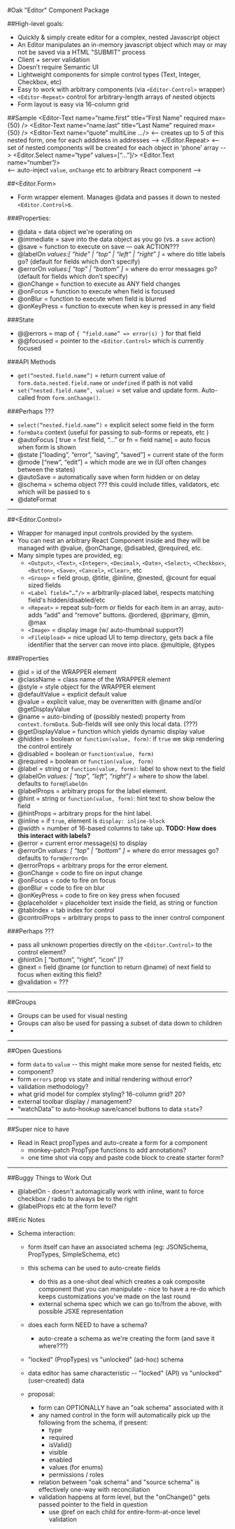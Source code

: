 #Oak "Editor" Component Package

##High-level goals:
- Quickly & simply create editor for a complex, nested Javascript object
- An Editor manipulates an in-memory javascript object which may or may not be saved via a HTML "SUBMIT" process
- Client + server validation
- Doesn’t require Semantic UI
- Lightweight components for simple control types (Text, Integer, Checkbox, etc)
- Easy to work with arbitrary components (via `<Editor-Control>` wrapper)
- `<Editor-Repeat>` control for arbitrary-length arrays of nested objects
- Form layout is easy via 16-column grid


##Sample
	<Editor-Form data={user.profile} immediate>
		<!-- non-required select automatically adds empty option -->
		<Editor-Select name=“salutation” values=[“Mr.”,”Mrs.”,”Ms”,”Miss”]/>
		<Editor-Text name=“name.first” title=“First Name” required max={50} />
		<Editor-Text name=“name.last” title=“Last Name” required max={50} />
		<Editor-Integer name=“age” min={0} />
		<Editor-Text name=“quote” multiLine …/>
		<Editor-Repeat title=“Address(es)” name=“addresses” max=5>
			<-- creates up to 5 of this nested form, one for each adddress in addresses -->
			<AddressForm/>
		</Editor.Repeat>
		<Editor-Repeat title=“Phone(s)” name=“phone”>
			<-- set of nested components will be created for each object in ‘phone’ array -->
			<Editor.Select name=“type” values=[“…”]/>
			<Editor.Text name=“number”/>		
		</Editor-Repeat>
		<Editor-Control field=“friends”>
			<-- auto-inject `value`, `onChange` etc to arbitrary React component -->
			<FriendsList/>
		</Editor-Control>
	</Editor-Form>


##<Editor.Form>
- Form wrapper element.  Manages @data and passes it down to nested `<Editor.Control>`s.

###Properties:
- @data = data object we're operating on
- @immediate = save into the data object as you go (vs. a `save` action)
- @save = function to execute on save — oak ACTION???
- @labelOn *values:[ “hide” | “top” | “left” | “right” ]* = where do title labels go?  (default for fields which don’t specify)
- @errorOn *values:[ “top” | “bottom” ]* = where do error messages go?  (default for fields which don’t specify)
- @onChange = function to execute as ANY field changes
- @onFocus = function to execute when field is focused
- @onBlur = function to execute when field is blurred
- @onKeyPress = function to execute when key is pressed in any field

###State
- @@errors = map of `{ “field.name” => error(s) }` for that field
- @@focused = pointer to the `<Editor.Control>` which is currently focused

###API Methods
- `get(“nested.field.name”)` = return current value of `form.data.nested.field.name` or `undefined` if path is not valid
- `set(“nested.field.name”, value)` = set value and update form.  Auto-called from `form.onChange()`.

###Perhaps ???
- `select(“nested.field.name”)` = explicit select some field in the form
- `formData` context (useful for passing to sub-forms or repeats, etc )
- @autoFocus [ true = first field, “…” or fn = field name] = auto focus when form is shown
- @state [“loading”, “error”, “saving”, “saved”] = current state of the form
- @mode [“new”, “edit”] = which mode are we in (UI often changes between the states)
- @autoSave = automatically save when form hidden or on delay
- @schema = schema object ???  this could include titles, validators, etc which will be passed to <field>s
- @dateFormat

---

##<Editor.Control>
- Wrapper for managed input controls provided by the system.
- You can nest an arbitrary React Component inside and they will be managed with @value, @onChange, @disabled, @required, etc.
- Many simple types are provided, eg:
	- `<Output>`, `<Text>`, `<Integer>`, `<Decimal>`, `<Date>`, `<Select>`, `<Checkbox>`, `<Button>`, `<Save>`, `<Cancel>`, `<Clear>`, etc
	- `<Group>` = field group, @title, @inline, @nested, @count for equal sized fields
	- `<Label field=“…”/>` = arbitrarily-placed label, respects matching field's hidden/disabled/etc
	- `<Repeat>` = repeat sub-form or fields for each item in an array, auto-adds “add” and “remove” buttons.  @ordered, @primary, @min, @max
	- `<Image>` = display image (w/ auto-thumbnail support?)
	- `<FileUpload>` = nice upload UI to temp directory, gets back a file identifier that the server can move into place. @multiple, @types

###Properties
- @id = id of the WRAPPER element
- @className = class name of the WRAPPER element
- @style = style object for the WRAPPER element
- @defaultValue = explicit default value
- @value = explicit value, may be overwritten with @name and/or @getDisplayValue
- @name = auto-binding of (possibly nested) property from `context.formData`.  Sub-fields will see only this local data. (???)
- @getDisplayValue = function which yields dynamic display value
- @hidden = boolean or `function(value, form)`:  if `true` we skip rendering the control entirely
- @disabled = boolean or `function(value, form)`
- @required = boolean or `function(value, form)`
- @label = string or `function(value, form)`:  label to show next to the field
- @labelOn *values: [ “top”, “left”, “right”]* = where to show the label.  defaults to `form@labelOn`
- @labelProps = arbitrary props for the label element.
- @hint = string or `function(value, form)`:  hint text to show below the field
- @hintProps = arbitrary props for the hint label.
- @inline = if `true`, element is `display: inline-block`
- @width = number of 16-based columns to take up.  **TODO: How does this interact with labels?**
- @error = current error message(s) to display
- @errorOn *values: [ “top” | “bottom” ]* = where do error messages go?   defaults to `form@errorOn`
- @errorProps = arbitrary props for the error element.
- @onChange = code to fire on input change
- @onFocus = code to fire on focus
- @onBlur = code to fire on blur
- @onKeyPress = code to fire on key press when focused
- @placeholder = placeholder text inside the field, as string or function
- @tabIndex = tab index for control
- @controlProps = arbitrary props to pass to the inner control component

###Perhaps ???
- pass all unknown properties directly on the `<Editor.Control>` to the control element?
- @hintOn [ “bottom”, “right”, “icon” ]?
- @next = field @name (or function to return @name) of next field to focus when exiting this field?
- @validation = ???
	

---
##Groups
- Groups can be used for visual nesting
- Groups can also be used for passing a subset of data down to children
- 


---

##Open Questions
- form `data` to `value` -- this might make more sense for nested fields, etc
- <Editor-Hint> component?
- form `errors` prop vs state and initial rendering without error?
- validation methodology?
- what grid model for complex styling?  16-column grid?  20?
- external toolbar display / management?
- “watchData” to auto-hookup save/cancel buttons to data `state`?




---
##Super nice to have
- Read in React propTypes and auto-create a form for a component
	- monkey-patch PropType functions to add annotations?
	- one time shot via copy and paste code block to create starter form?



---
##Buggy Things to Work Out
- @labelOn - doesn't automagically work with inline, want to force checkbox / radio to always be to the right
- @labelProps etc at the form level?




##Eric Notes
- Schema interaction:
	- form itself can have an associated schema (eg: JSONSchema, PropTypes, SimpleSchema, etc)
	- this schema can be used to auto-create fields
		- do this as a one-shot deal which creates a oak composite component that you can manipulate		- nice to have a re-do which keeps customizations you've made on the last round
		- external schema spec which we can go to/from the above, with possible JSXE representation
	- does each form NEED to have a schema?
		- auto-create a schema as we're creating the form (and save it where???)
	- "locked" (PropTypes) vs "unlocked" (ad-hoc) schema
	- data editor has same characteristic -- "locked" (API) vs "unlocked" (user-created) data
	
	- proposal:
		- form can OPTIONALLY have an "oak schema" associated with it
		- any named control in the form will automatically pick up the following from the schema, if present:
			- type
			- required
			- isValid()
			- visible
			- enabled
			- values (for enums)
			- permissions / roles
		- relation between "oak schema" and "source schema" is effectively one-way with reconciliation
		- validation happens at form level, but the "onChange()" gets passed pointer to the field in question
			- use @ref on each child for entire-form-at-once level validation